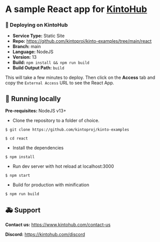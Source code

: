 # A sample React app for [KintoHub](https://kintohub.com)

### :rocket: Deploying on KintoHub

- **Service Type:** Static Site
- **Repo:** https://github.com/kintoproj/kinto-examples/tree/main/react
- **Branch:** main
- **Language:** NodeJS
- **Version:** 13
- **Build:** `npm install && npm run build`
- **Build Output Path:** `build`

This will take a few minutes to deploy. Then click on the **Access** tab and copy the `External Access` URL to see the React App.

## :hammer: Running locally

**Pre-requisites:** NodeJS v13+

- Clone the repository to a folder of choice.

```
$ git clone https://github.com/kintoproj/kinto-examples

$ cd react
```

- Install the dependencies

```
$ npm install
```

- Run dev server with hot reload at localhost:3000

```
$ npm start
```

- Build for production with minification

```
$ npm run build
```

## :ambulance: Support

**Contact us:** https://www.kintohub.com/contact-us

**Discord:** https://kintohub.com/discord